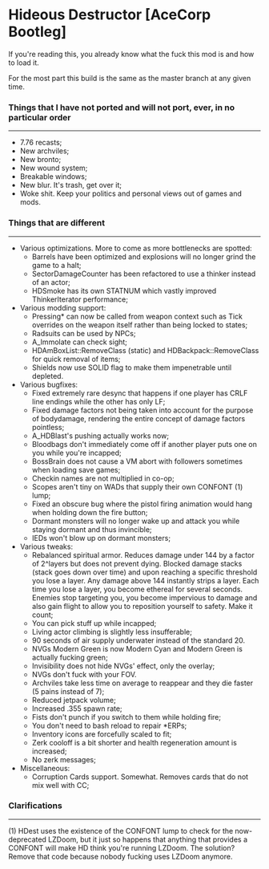 # Hideous Destructor [AceCorp Bootleg]
If you're reading this, you already know what the fuck this mod is and how to load it.

For the most part this build is the same as the master branch at any given time.

### Things that I have not ported and will not port, ever, in no particular order
---
- 7.76 recasts;
- New archviles;
- New bronto;
- New wound system;
- Breakable windows;
- New blur. It's trash, get over it;
- Woke shit. Keep your politics and personal views out of games and mods.

### Things that are different
---
- Various optimizations. More to come as more bottlenecks are spotted:
	- Barrels have been optimized and explosions will no longer grind the game to a halt;
	- SectorDamageCounter has been refactored to use a thinker instead of an actor;
	- HDSmoke has its own STATNUM which vastly improved ThinkerIterator performance;
- Various modding support:
	- Pressing* can now be called from weapon context such as Tick overrides on the weapon itself rather than being locked to states;
	- Radsuits can be used by NPCs;
	- A_Immolate can check sight;
	- HDAmBoxList::RemoveClass (static) and HDBackpack::RemoveClass for quick removal of items;
	- Shields now use SOLID flag to make them impenetrable until depleted.
- Various bugfixes:
	- Fixed extremely rare desync that happens if one player has CRLF line endings while the other has only LF;
	- Fixed damage factors not being taken into account for the purpose of bodydamage, rendering the entire concept of damage factors pointless;
	- A_HDBlast's pushing actually works now;
	- Bloodbags don't immediately come off if another player puts one on you while you're incapped;
	- BossBrain does not cause a VM abort with followers sometimes when loading save games;
	- Checkin names are not multiplied in co-op;
	- Scopes aren't tiny on WADs that supply their own CONFONT (1) lump;
	- Fixed an obscure bug where the pistol firing animation would hang when holding down the fire button;
	- Dormant monsters will no longer wake up and attack you while staying dormant and thus invincible;
	- IEDs won't blow up on dormant monsters;
- Various tweaks:
	- Rebalanced spiritual armor. Reduces damage under 144 by a factor of 2^layers but does not prevent dying. Blocked damage stacks (stack goes down over time) and upon reaching a specific threshold you lose a layer. Any damage above 144 instantly strips a layer. Each time you lose a layer, you become ethereal for several seconds. Enemies stop targeting you, you become impervious to damage and also gain flight to allow you to reposition yourself to safety. Make it count;
	- You can pick stuff up while incapped;
	- Living actor climbing is slightly less insufferable;
	- 90 seconds of air supply underwater instead of the standard 20.
	- NVGs Modern Green is now Modern Cyan and Modern Green is actually fucking green;
	- Invisibility does not hide NVGs' effect, only the overlay;
	- NVGs don't fuck with your FOV.
	- Archviles take less time on average to reappear and they die faster (5 pains instead of 7);
	- Reduced jetpack volume;
	- Increased .355 spawn rate;
	- Fists don't punch if you switch to them while holding fire;
	- You don't need to bash reload to repair *ERPs;
	- Inventory icons are forcefully scaled to fit;
	- Zerk cooloff is a bit shorter and health regeneration amount is increased;
	- No zerk messages;
- Miscellaneous:
	- Corruption Cards support. Somewhat. Removes cards that do not mix well with CC;

### Clarifications
---
(1) HDest uses the existence of the CONFONT lump to check for the now-deprecated LZDoom, but it just so happens that anything that provides a CONFONT will make HD think you're running LZDoom. The solution? Remove that code because nobody fucking uses LZDoom anymore.